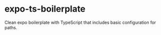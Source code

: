 # expo-ts-boilerplate

Clean expo boilerplate with TypeScript that includes basic configuration for paths.